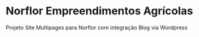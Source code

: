 # Norflor Empreendimentos Agrícolas
Projeto Site Multipages para Norflor com integração Blog via Wordpress
